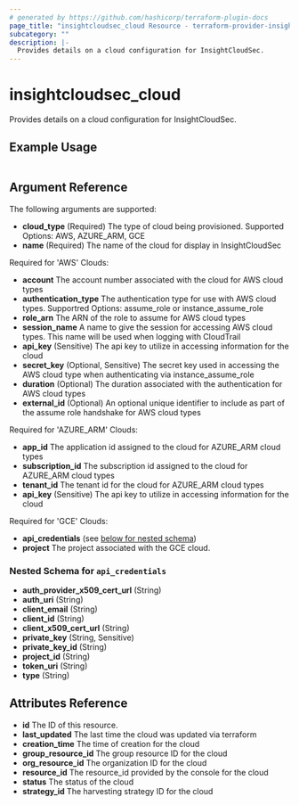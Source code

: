 ```yaml
---
# generated by https://github.com/hashicorp/terraform-plugin-docs
page_title: "insightcloudsec_cloud Resource - terraform-provider-insightcloudsec"
subcategory: ""
description: |-
  Provides details on a cloud configuration for InsightCloudSec.
---
```


# insightcloudsec_cloud

Provides details on a cloud configuration for InsightCloudSec.

## Example Usage
```terraform


```

## Argument Reference

The following arguments are supported:

- **cloud_type** (Required) The type of cloud being provisioned.  Supported Options: AWS, AZURE_ARM, GCE
- **name** (Required) The name of the cloud for display in InsightCloudSec

Required for 'AWS' Clouds:
- **account** The account number associated with the cloud for AWS cloud types
- **authentication_type** The authentication type for use with AWS cloud types.  Supportred Options: assume_role or instance_assume_role
- **role_arn**  The ARN of the role to assume for AWS cloud types
- **session_name** A name to give the session for accessing AWS cloud types.  This name will be used when logging with CloudTrail
- **api_key** (Sensitive) The api key to utilize in accessing information for the cloud
- **secret_key** (Optional, Sensitive) The secret key used in accessing the AWS cloud type when authenticating via instance_assume_role
- **duration** (Optional) The duration associated with the authentication for AWS cloud types
- **external_id** (Optional) An optional unique identifier to include as part of the assume role handshake for AWS cloud types


Required for 'AZURE_ARM' Clouds:
- **app_id** The application id assigned to the cloud for AZURE_ARM cloud types
- **subscription_id** The subscription id assigned to the cloud for AZURE_ARM cloud types
- **tenant_id** The tenant id for the cloud for AZURE_ARM cloud types
- **api_key** (Sensitive) The api key to utilize in accessing information for the cloud


Required for 'GCE' Clouds:
- **api_credentials** (see [below for nested schema](#nestedblock--api_credentials))
- **project** The project associated with the GCE cloud.

<a id="nestedblock--api_credentials"></a>
### Nested Schema for `api_credentials`

- **auth_provider_x509_cert_url** (String)
- **auth_uri** (String)
- **client_email** (String)
- **client_id** (String)
- **client_x509_cert_url** (String)
- **private_key** (String, Sensitive)
- **private_key_id** (String)
- **project_id** (String)
- **token_uri** (String)
- **type** (String)


## Attributes Reference

- **id** The ID of this resource.
- **last_updated** The last time the cloud was updated via terraform
- **creation_time** The time of creation for the cloud
- **group_resource_id** The group resource ID for the cloud
- **org_resource_id** The organization ID for the cloud
- **resource_id** The resource_id provided by the console for the cloud
- **status** The status of the cloud
- **strategy_id** The harvesting strategy ID for the cloud
